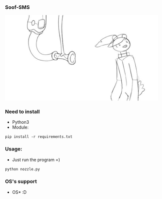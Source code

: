 ### Soof-SMS

![](https://github.com/nu11secur1ty/Windows/blob/master/Soof-SMS/docs/wall.jpg)

### Need to install
- Python3
- Module:
```
pip install -r requirements.txt
```

### Usage:
- Just run the program =)

```python
python nozzle.py
```
### OS's support

- OS* :D
